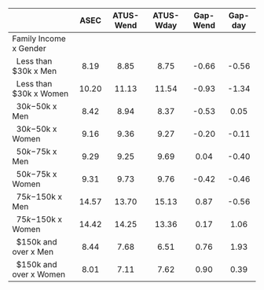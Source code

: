 
|                      |         ASEC |    ATUS-Wend |    ATUS-Wday |     Gap-Wend |      Gap-day |
| -------------------- | :----------: | :----------: | :----------: | :----------: | :----------: |
| Family Income x Gender |              |              |              |              |              |
| &nbsp;&nbsp;Less than $30k x Men |         8.19 |         8.85 |         8.75 |        -0.66 |        -0.56 |
| &nbsp;&nbsp;Less than $30k x Women |        10.20 |        11.13 |        11.54 |        -0.93 |        -1.34 |
| &nbsp;&nbsp;$30k-$50k x Men |         8.42 |         8.94 |         8.37 |        -0.53 |         0.05 |
| &nbsp;&nbsp;$30k-$50k x Women |         9.16 |         9.36 |         9.27 |        -0.20 |        -0.11 |
| &nbsp;&nbsp;$50k-$75k x Men |         9.29 |         9.25 |         9.69 |         0.04 |        -0.40 |
| &nbsp;&nbsp;$50k-$75k x Women |         9.31 |         9.73 |         9.76 |        -0.42 |        -0.46 |
| &nbsp;&nbsp;$75k-$150k x Men |        14.57 |        13.70 |        15.13 |         0.87 |        -0.56 |
| &nbsp;&nbsp;$75k-$150k x Women |        14.42 |        14.25 |        13.36 |         0.17 |         1.06 |
| &nbsp;&nbsp;$150k and over x Men |         8.44 |         7.68 |         6.51 |         0.76 |         1.93 |
| &nbsp;&nbsp;$150k and over x Women |         8.01 |         7.11 |         7.62 |         0.90 |         0.39 |

